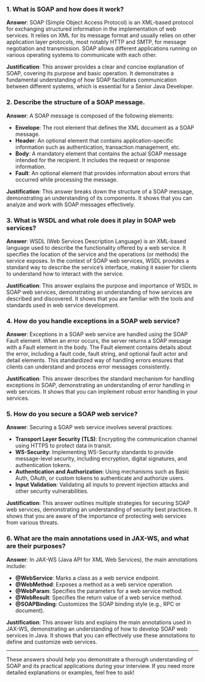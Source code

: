 ### 1. What is SOAP and how does it work?

**Answer**: SOAP (Simple Object Access Protocol) is an XML-based protocol for exchanging structured information in the implementation of web services. It relies on XML for its message format and usually relies on other application layer protocols, most notably HTTP and SMTP, for message negotiation and transmission. SOAP allows different applications running on various operating systems to communicate with each other.

**Justification**: This answer provides a clear and concise explanation of SOAP, covering its purpose and basic operation. It demonstrates a fundamental understanding of how SOAP facilitates communication between different systems, which is essential for a Senior Java Developer.

### 2. Describe the structure of a SOAP message.

**Answer**: A SOAP message is composed of the following elements:

- **Envelope**: The root element that defines the XML document as a SOAP message.
- **Header**: An optional element that contains application-specific information such as authentication, transaction management, etc.
- **Body**: A mandatory element that contains the actual SOAP message intended for the recipient. It includes the request or response information.
- **Fault**: An optional element that provides information about errors that occurred while processing the message.

**Justification**: This answer breaks down the structure of a SOAP message, demonstrating an understanding of its components. It shows that you can analyze and work with SOAP messages effectively.

### 3. What is WSDL and what role does it play in SOAP web services?

**Answer**: WSDL (Web Services Description Language) is an XML-based language used to describe the functionality offered by a web service. It specifies the location of the service and the operations (or methods) the service exposes. In the context of SOAP web services, WSDL provides a standard way to describe the service’s interface, making it easier for clients to understand how to interact with the service.

**Justification**: This answer explains the purpose and importance of WSDL in SOAP web services, demonstrating an understanding of how services are described and discovered. It shows that you are familiar with the tools and standards used in web service development.

### 4. How do you handle exceptions in a SOAP web service?

**Answer**: Exceptions in a SOAP web service are handled using the SOAP Fault element. When an error occurs, the server returns a SOAP message with a Fault element in the body. The Fault element contains details about the error, including a fault code, fault string, and optional fault actor and detail elements. This standardized way of handling errors ensures that clients can understand and process error messages consistently.

**Justification**: This answer describes the standard mechanism for handling exceptions in SOAP, demonstrating an understanding of error handling in web services. It shows that you can implement robust error handling in your services.

### 5. How do you secure a SOAP web service?

**Answer**: Securing a SOAP web service involves several practices:

- **Transport Layer Security (TLS)**: Encrypting the communication channel using HTTPS to protect data in transit.
- **WS-Security**: Implementing WS-Security standards to provide message-level security, including encryption, digital signatures, and authentication tokens.
- **Authentication and Authorization**: Using mechanisms such as Basic Auth, OAuth, or custom tokens to authenticate and authorize users.
- **Input Validation**: Validating all inputs to prevent injection attacks and other security vulnerabilities.

**Justification**: This answer outlines multiple strategies for securing SOAP web services, demonstrating an understanding of security best practices. It shows that you are aware of the importance of protecting web services from various threats.

### 6. What are the main annotations used in JAX-WS, and what are their purposes?

**Answer**: In JAX-WS (Java API for XML Web Services), the main annotations include:

- **@WebService**: Marks a class as a web service endpoint.
- **@WebMethod**: Exposes a method as a web service operation.
- **@WebParam**: Specifies the parameters for a web service method.
- **@WebResult**: Specifies the return value of a web service method.
- **@SOAPBinding**: Customizes the SOAP binding style (e.g., RPC or document).

**Justification**: This answer lists and explains the main annotations used in JAX-WS, demonstrating an understanding of how to develop SOAP web services in Java. It shows that you can effectively use these annotations to define and customize web services.

---

These answers should help you demonstrate a thorough understanding of SOAP and its practical applications during your interview. If you need more detailed explanations or examples, feel free to ask!